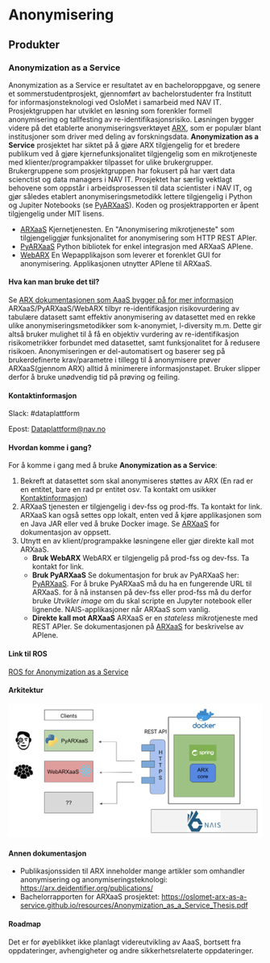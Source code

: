 # Anonymisering

## Produkter
### Anonymization as a Service
Anonymization as a Service er resultatet av en bacheloroppgave, og senere et sommerstudentprosjekt, 
gjennomført av bachelorstudenter fra Institutt for informasjonsteknologi ved OsloMet i samarbeid med NAV IT. 
Prosjektgruppen har utviklet en løsning som forenkler formell anonymisering og tallfesting av 
re-identifikasjonsrisiko. Løsningen bygger videre på det etablerte anonymiseringsverktøyet 
[ARX](https://arx.deidentifier.org/), som er populær blant institusjoner som driver med deling av forskningsdata. **Anonymization as a Service** prosjektet har siktet på å gjøre ARX tilgjengelig for et bredere publikum ved å gjøre kjernefunksjonalitet tilgjengelig som en mikrotjeneste med klienter/programpakker tilpasset for ulike brukergrupper. Brukergruppene som prosjektgruppen har fokusert på har vært data scienctist og data managers i NAV IT.
Prosjektet har særlig vektlagt behovene som oppstår i arbeidsprosessen til data scientister i NAV IT, 
og gjør således etablert anonymiseringsmetodikk lettere tilgjengelig i Python og Jupiter Notebooks (se [PyARXaaS](https://github.com/navikt/PyARXaaS)).
Koden og prosjektrapporten er åpent tilgjengelig under MIT lisens.

- [ARXaaS](https://github.com/navikt/ARXaaS)
  Kjernetjenesten. En "Anonymisering mikrotjeneste" som tilgjengeliggjør funksjonalitet for anonymisering som HTTP REST APIer.
- [PyARXaaS](https://github.com/navikt/PyARXaaS)
  Python bibliotek for enkel integrasjon med ARXaaS APIene. 
- [WebARX](https://github.com/navikt/webarx-poc)
  En Wepapplikajson som leverer et forenklet GUI for anonymisering. Applikasjonen utnytter APIene til ARXaaS.

#### Hva kan man bruke det til?
Se [ARX dokumentasjonen som AaaS bygger på for mer informasjon](https://arx.deidentifier.org/overview/)
ARXaaS/PyARXaaS/WebARX tilbyr re-identifikasjon risikovurdering av tabulære datasett samt effektiv anonymisering av datasettet med en rekke ulike anonymiseringsmetodikker som k-anonymiet, l-diversity m.m. Dette gir altså bruker mulighet til å få en objektiv vurdering av re-identifikasjon risikometrikker forbundet med datasettet, samt funksjonalitet for å redusere  risikoen. Anonymiseringen er del-automatisert og baserer seg på brukerdefinerte krav/parametre i tillegg til å anonymisere prøver ARXaaS(gjennom ARX) alltid å minimerere informasjonstapet. Bruker slipper derfor å bruke unødvendig tid på prøving og feiling.


#### Kontaktinformasjon
Slack: #dataplattform

Epost: Dataplattform@nav.no

#### Hvordan komme i gang?
For å komme i gang med å bruke **Anonymization as a Service**:
1. Bekreft at datasettet som skal anonymiseres støttes av ARX (En rad er en entitet, bare en rad pr entitet osv. Ta kontakt om usikker [Kontaktinformasjon](#kontaktinformasjon))
2. ARXaaS tjenesten er tilgjengelig i dev-fss og prod-ffs. Ta kontakt for link. ARXaaS kan også settes opp lokalt, enten ved å kjøre applikasjonen som en Java JAR eller ved å bruke Docker image. Se [ARXaaS](https://github.com/navikt/ARXaaS) for dokumentasjon av oppsett.
3. Utnytt en av klient/programpakke løsningene eller gjør direkte kall mot ARXaaS.
    - **Bruk WebARX** WebARX er tilgjengelig på prod-fss og dev-fss. Ta kontakt for link.
    - **Bruk PyARXaaS** Se dokumentasjon for bruk av PyARXaaS her: [PyARXaaS](https://github.com/navikt/PyARXaaS). For å bruke PyARXaaS må du ha en fungerende URL til ARXaaS. for å nå instansen på dev-fss eller prod-fss må du derfor bruke *Utvikler image* om du skal scripte en Jupyter notebook eller lignende. NAIS-applikasjoner når ARXaaS som vanlig.
    - **Direkte kall mot ARXaaS** ARXaaS er en *stateless* mikrotjeneste med REST APIer. Se dokumentasjonen på [ARXaaS](https://github.com/navikt/ARXaaS) for beskrivelse av APIene.


#### Link til ROS
[ROS for Anonymization as a Service](https://apps.powerapps.com/play/f8517640-ea01-46e2-9c09-be6b05013566?ID=126)

#### Arkitektur
![AaaS arkitektur diagram](resources/AaaS-arkitektur.png)

#### Annen dokumentasjon
- Publikasjonssiden til ARX inneholder mange artikler som omhandler anonymisering og anonymiseringsteknologi: https://arx.deidentifier.org/publications/
- Bachelorrapporten for ARXaaS prosjektet: https://oslomet-arx-as-a-service.github.io/resources/Anonymization_as_a_Service_Thesis.pdf

#### Roadmap
Det er for øyeblikket ikke planlagt videreutvikling av AaaS, bortsett fra oppdateringer, avhengigheter og andre 
sikkerhetsrelaterte oppdateringer.
